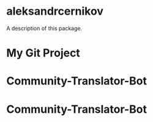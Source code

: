 # aleksandrcernikov

A description of this package.
# My Git Project
# Community-Translator-Bot
# Community-Translator-Bot
